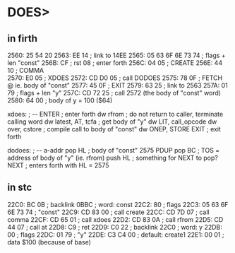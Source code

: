 # DOES>

## in firth

2560: 25 54 20
2563: EE 14 ; link to 14EE
2565: 05 63 6F 6E 73 74 ; flags + len "const"
256B: CF ; rst 08 ; enter forth
256C: 04 05 ; CREATE
256E: 44 10 ; COMMA  
2570: E0 05 ; XDOES
2572: CD D0 05 ; call DODOES
2575: 78 0F ; FETCH @ ie. body of "const"
2577: 45 0F ; EXIT
2579: 63 25 ; link to 2563
257A: 01 79 ; flags + len "y"
257C: CD 72 25 ; call 2572 (the body of "const" word)
2580: 64 00 ; body of y = 100 ($64)

xdoes: ; --
ENTER ; enter forth
dw rfrom ; do not return to caller, terminate calling word
dw latest, AT, tcfa ; get body of "y"
dw LIT, call_opcode
dw over, cstore ; compile call to body of "const"
dw ONEP, STORE
EXIT ; exit forth

dodoes: ; -- a-addr
pop HL ; body of "const" 2575
PDUP
pop BC ; TOS = address of body of "y" (ie. rfrom)
push HL ; something for NEXT to pop?  
NEXT ; enters forth with HL = 2575

## in stc

22C0: BC 0B ; backlink 0BBC ; word: const
22C2: 80 ; flags
22C3: 05 63 6F 6E 73 74 ; "const"
22C9: CD 83 00 ; call create
22CC: CD 7D 07 ; call comma
22CF: CD 65 01 ; call xdoes
22D2: CD 83 0A ; call rfrom
22D5: CD 44 07 ; call at
22D8: C9 ; ret
22D9: C0 22 ; backlink 22C0 ; word: y
22DB: 00 ; flags
22DC: 01 79 ; "y"
22DE: C3 C4 00 ; default: create1
22E1: 00 01 ; data $100 (because of base)
